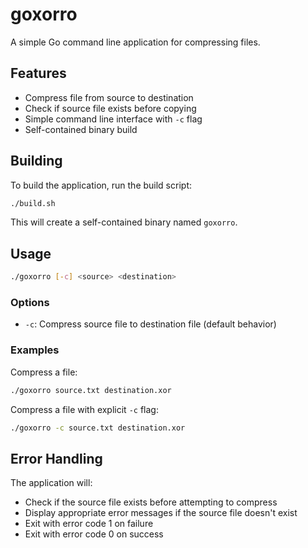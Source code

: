 # goxorro

A simple Go command line application for compressing files.

## Features

- Compress file from source to destination
- Check if source file exists before copying
- Simple command line interface with `-c` flag
- Self-contained binary build

## Building

To build the application, run the build script:

```bash
./build.sh
```

This will create a self-contained binary named `goxorro`.

## Usage

```bash
./goxorro [-c] <source> <destination>
```

### Options

- `-c`: Compress source file to destination file (default behavior)

### Examples

Compress a file:
```bash
./goxorro source.txt destination.xor
```

Compress a file with explicit `-c` flag:
```bash
./goxorro -c source.txt destination.xor
```

## Error Handling

The application will:
- Check if the source file exists before attempting to compress
- Display appropriate error messages if the source file doesn't exist
- Exit with error code 1 on failure
- Exit with error code 0 on success

